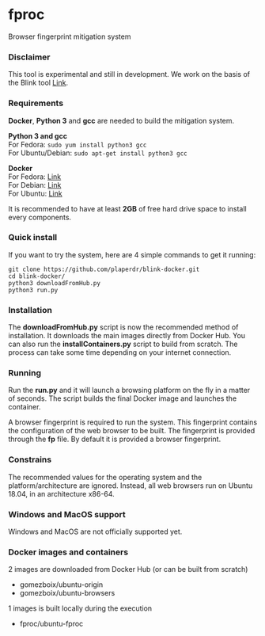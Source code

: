 # fproc
Browser fingerprint mitigation system

### Disclaimer ###
This tool is experimental and still in development. We work on the basis of the Blink tool [Link](https://github.com/plaperdr/blink-docker).

### Requirements ###
**Docker**, **Python 3** and **gcc** are needed to build the mitigation system.  

**Python 3 and gcc**  
For Fedora: `sudo yum install python3 gcc`  
For Ubuntu/Debian: `sudo apt-get install python3 gcc`  

**Docker**  
For Fedora: [Link](https://docs.docker.com/installation/fedora/)  
For Debian: [Link](https://docs.docker.com/installation/debian/)  
For Ubuntu: [Link](https://docs.docker.com/installation/ubuntulinux/)  

It is recommended to have at least **2GB** of free hard drive space to install every components.

### Quick install ###
If you want to try the system, here are 4 simple commands to get it running:
```
git clone https://github.com/plaperdr/blink-docker.git
cd blink-docker/
python3 downloadFromHub.py
python3 run.py
```
### Installation ###
The **downloadFromHub.py** script is now the recommended method of installation. It downloads the main images directly from Docker Hub.
You can also run the **installContainers.py** script to build from scratch. The process can take some time depending on your internet connection.

### Running ###
Run the **run.py** and it will launch a browsing platform on the fly in a matter of seconds. The script builds the final Docker image and launches the container.

A browser fingerprint is required to run the system. This fingerprint contains the configuration of the web browser to be built. The fingerprint is provided through the **fp** file. By default it is provided a browser fingerprint.

### Constrains ###
The recommended values for the operating system and the platform/architecture are ignored. Instead, all web browsers run on Ubuntu 18.04, in an architecture x86-64.

### Windows and MacOS support ###
Windows and MacOS are not officially supported yet.

### Docker images and containers ###

2 images are downloaded from Docker Hub (or can be built from scratch)
* gomezboix/ubuntu-origin
* gomezboix/ubuntu-browsers

1 images is built locally during the execution
* fproc/ubuntu-fproc
